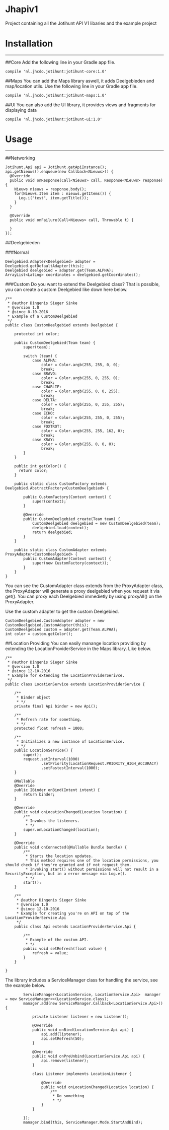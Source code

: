 # Jhapiv1
Project containing all the Jotihunt API V1 libaries and the example project

# Installation
--------
##Core
Add the following line in your Gradle app file.

```
compile 'nl.jhcdo.jotihunt:jotihunt-core:1.0'
```
##Maps
You can add the Maps library aswell, it adds Deelgebieden and map/location utils. Use the following line in your Gradle app file.

```
compile 'nl.jhcdo.jotihunt:jotihunt-maps:1.0'
```
##UI
You can also add the UI library, it provides views and fragments for displaying data

```
compile 'nl.jhcdo.jotihunt:jotihunt-ui:1.0'
```
# Usage
--------

##Networking
```
Jotihunt.Api api = Jotihunt.getApiInstance();
api.getNieuws().enqueue(new Callback<Nieuws>() {
  @Override
  public void onResponse(Call<Nieuws> call, Response<Nieuws> response) {
    Nieuws nieuws = response.body();
    for(Nieuws.Item item : nieuws.getItems()) {
      Log.i("test", item.getTitle());
    }    
  }

  @Override
  public void onFailure(Call<Nieuws> call, Throwable t) {
   
  }
});
```

##Deelgebieden

###Normal
```
Deelgebied.Adapter<Deelgebied> adapter = Deelgebied.getDefaultAdapter(this);
Deelgebied deelgebied = adapter.get(Team.ALPHA);
ArrayList<LatLng> coordinates = deelgebied.getCoordinates();
```

###Custom
Do you want to extend the Deelgebied class? That is possible, you can create a custom Deelgebied like down here below.
```
/**
 * @author Dingenis Sieger Sinke
 * @version 1.0
 * @since 8-10-2016
 * Example of a CustomDeelgebied 
 */
public class CustomDeelgebied extends Deelgebied {

    protected int color;

    public CustomDeelgebied(Team team) {
        super(team);

        switch (team) {
            case ALPHA:
                color = Color.argb(255, 255, 0, 0);
                break;
            case BRAVO:
                color = Color.argb(255, 0, 255, 0);
                break;
            case CHARLIE:
                color = Color.argb(255, 0, 0, 255);
                break;
            case DELTA:
                color = Color.argb(255, 0, 255, 255);
                break;
            case ECHO:
                color = Color.argb(255, 255, 0, 255);
                break;
            case FOXTROT:
                color = Color.argb(255, 255, 162, 0);
                break;
            case XRAY:
                color = Color.argb(255, 0, 0, 0);
                break;
        }
    }
    
    public int getColor() {
      return color;
    }

    public static class CustomFactory extends Deelgebied.AbstractFactory<CustomDeelgebied> {

        public CustomFactory(Context context) {
            super(context);
        }

        @Override
        public CustomDeelgebied create(Team team) {
            CustomDeelgebied deelgebied = new CustomDeelgebied(team);
            deelgebied.load(context);
            return deelgebied;
        }
    }

    public static class CustomAdapter extends ProxyAdapter<CustomDeelgebied> {
        public CustomAdapter(Context context) {
            super(new CustomFactory(context));
        }
    }
}
```
You can see the CustomAdapter class extends from the ProxyAdapter class, the ProxyAdapter will generate a proxy deelgebied when you request it via get(). You can proxy each Deelgebied immedietly by using proxyAll() on the ProxyAdapter.

Use the custom adapter to get the custom Deelgebied.

```
CustomDeelgebied.CustomAdapter adapter = new CustomDeelgebied.CustomAdapter(this);
CustomDeelgebied custom = adapter.get(Team.ALPHA);
int color = custom.getColor();
```
##Location Providing
You can easily manange location providing by extending the LocationProviderService in the Maps library. Like below.

```
/**
 * @author Dingenis Sieger Sinke
 * @version 1.0
 * @since 12-10-2016
 * Example for extending the LocationProviderSerivce.
 */
public class LocationService extends LocationProviderService {

    /**
     * Binder object
     * */
    private final Api binder = new Api();

    /**
     * Refresh rate for something.
     * */
    protected float refresh = 1000;

    /**
     * Initializes a new instance of LocationService.
     * */
    public LocationService() {
        super();
        request.setInterval(1000)
                .setPriority(LocationRequest.PRIORITY_HIGH_ACCURACY)
                .setFastestInterval(1000);
    }

    @Nullable
    @Override
    public IBinder onBind(Intent intent) {
        return binder;
    }

    @Override
    public void onLocationChanged(Location location) {
        /**
         * Invokes the listeners.
         * */
        super.onLocationChanged(location);
    }

    @Override
    public void onConnected(@Nullable Bundle bundle) {
        /**
         * Starts the location updates.
         * This method requires one of the location permissions, you should check if they're granted and if not request them.
         * Invoking start() without permissions will not result in a SecurityException, but in a error message via Log.e().
         * */
        start();
    }

    /**
     * @author Dingenis Sieger Sinke
     * @version 1.0
     * @since 12-10-2016
     * Example for creating you're on API on top of the LocationProviderService.Api
     */
    public class Api extends LocationProviderService.Api {

        /**
         * Example of the custom API.
         * */
        public void setRefresh(float value) {
            refresh = value;
        }
    }

}

```
The library includes a ServiceManager class for handling the service, see the example below.
```
        ServiceManager<LocationService, LocationService.Api>  manager = new ServiceManager<>(LocationService.class);
        manager.add(new ServiceManager.Callback<LocationService.Api>() {

            private Listener listener = new Listener();

            @Override
            public void onBind(LocationService.Api api) {
                api.add(listener);
                api.setRefresh(50);
            }

            @Override
            public void onPreUnbind(LocationService.Api api) {
                api.remove(listener);
            }

            class Listener implements LocationListener {

                @Override
                public void onLocationChanged(Location location) {
                    /**
                     * Do something
                     * */
                }
            }

        });
        manager.bind(this, ServiceManager.Mode.StartAndBind);

```

